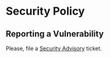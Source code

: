 # Security Policy

## Reporting a Vulnerability

Please, file a [Security Advisory](../../security/advisories) ticket.
